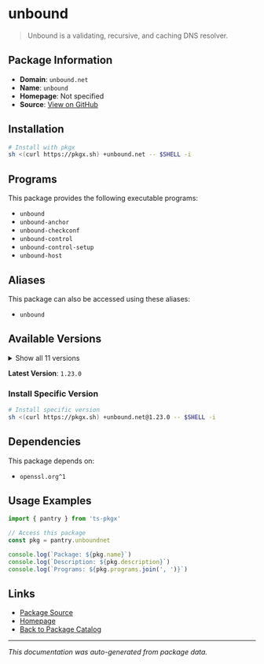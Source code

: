# unbound

> Unbound is a validating, recursive, and caching DNS resolver.

## Package Information

- **Domain**: `unbound.net`
- **Name**: `unbound`
- **Homepage**: Not specified
- **Source**: [View on GitHub](https://github.com/pkgxdev/pantry/tree/main/projects/unbound.net/package.yml)

## Installation

```bash
# Install with pkgx
sh <(curl https://pkgx.sh) +unbound.net -- $SHELL -i
```

## Programs

This package provides the following executable programs:

- `unbound`
- `unbound-anchor`
- `unbound-checkconf`
- `unbound-control`
- `unbound-control-setup`
- `unbound-host`

## Aliases

This package can also be accessed using these aliases:

- `unbound`

## Available Versions

<details>
<summary>Show all 11 versions</summary>

- `1.23.0`, `1.22.0`, `1.21.1`, `1.21.0`, `1.20.0`
- `1.19.3`, `1.19.2`, `1.19.1`, `1.19.0`, `1.18.0`
- `1.17.1`

</details>

**Latest Version**: `1.23.0`

### Install Specific Version

```bash
# Install specific version
sh <(curl https://pkgx.sh) +unbound.net@1.23.0 -- $SHELL -i
```

## Dependencies

This package depends on:

- `openssl.org^1`

## Usage Examples

```typescript
import { pantry } from 'ts-pkgx'

// Access this package
const pkg = pantry.unboundnet

console.log(`Package: ${pkg.name}`)
console.log(`Description: ${pkg.description}`)
console.log(`Programs: ${pkg.programs.join(', ')}`)
```

## Links

- [Package Source](https://github.com/pkgxdev/pantry/tree/main/projects/unbound.net/package.yml)
- [Homepage](#)
- [Back to Package Catalog](../package-catalog.md)

---

*This documentation was auto-generated from package data.*
